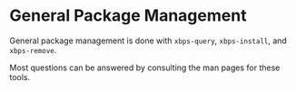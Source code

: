 # General Package Management

General package management is done with `xbps-query`, `xbps-install`,
and `xbps-remove`.

Most questions can be answered by consulting the man pages for these
tools.
